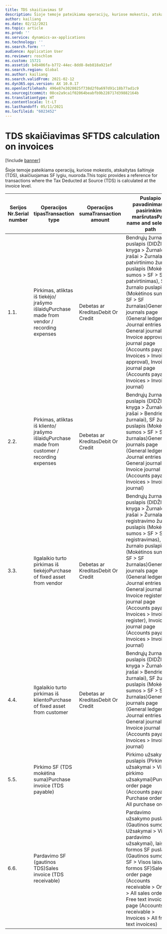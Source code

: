 ```yaml
---
title: TDS skaičiavimas SF
description: Šioje temoje pateikiama operacijų, kuriose mokestis, atskaitytas šaltinyje (TDS), skaičiuojamas SF lygiu, nuoroda.
author: kailiang
ms.date: 02/12/2021
ms.topic: article
ms.prod: ''
ms.service: dynamics-ax-applications
ms.technology: ''
ms.search.form: ''
audience: Application User
ms.reviewer: roschlom
ms.custom: 15721
ms.assetid: b4b406fa-b772-44ec-8dd8-8eb818a921ef
ms.search.region: Global
ms.author: kailiang
ms.search.validFrom: 2021-02-12
ms.dyn365.ops.version: AX 10.0.17
ms.openlocfilehash: 496e87e3028025f738d2f0a697d91c18b77ad1c9
ms.sourcegitcommit: 08ce2a9ca1f02064beabfb9b228717d39882164b
ms.translationtype: HT
ms.contentlocale: lt-LT
ms.lasthandoff: 05/11/2021
ms.locfileid: "6023452"
---
```

# <a name="tds-calculation-on-invoices"></a><span data-ttu-id="0d9ef-103">TDS skaičiavimas SF</span><span class="sxs-lookup"><span data-stu-id="0d9ef-103">TDS calculation on invoices</span></span>

[!include [banner](../includes/banner.md)]

<span data-ttu-id="0d9ef-104">Šioje temoje pateikiama operacijų, kuriose mokestis, atskaitytas šaltinyje (TDS), skaičiuojamas SF lygiu, nuoroda.</span><span class="sxs-lookup"><span data-stu-id="0d9ef-104">This topic provides a reference for transactions where the Tax Deducted at Source (TDS) is calculated at the invoice level.</span></span>

| <span data-ttu-id="0d9ef-105">Serijos Nr.</span><span class="sxs-lookup"><span data-stu-id="0d9ef-105">Serial number</span></span> | <span data-ttu-id="0d9ef-106">Operacijos tipas</span><span class="sxs-lookup"><span data-stu-id="0d9ef-106">Transaction type</span></span>                                 | <span data-ttu-id="0d9ef-107">Operacijos suma</span><span class="sxs-lookup"><span data-stu-id="0d9ef-107">Transaction amount</span></span> | <span data-ttu-id="0d9ef-108">Puslapio pavadinimas ir pasirinkimo maršrutas</span><span class="sxs-lookup"><span data-stu-id="0d9ef-108">Page name and selection path</span></span>                                 | <span data-ttu-id="0d9ef-109">Sąskaitos tipas ir kompensavimo sąskaitos tipas</span><span class="sxs-lookup"><span data-stu-id="0d9ef-109">Account type and offset account type</span></span>                         |
| ------------- | ------------------------------------------------ | ------------------ | ------------------------------------------------------------ | ------------------------------------------------------------ |
| <span data-ttu-id="0d9ef-110">1.</span><span class="sxs-lookup"><span data-stu-id="0d9ef-110">1.</span></span>            | <span data-ttu-id="0d9ef-111">Pirkimas, atliktas iš tiekėjo/įrašymo išlaidų</span><span class="sxs-lookup"><span data-stu-id="0d9ef-111">Purchase made from vendor / recording expenses</span></span>   | <span data-ttu-id="0d9ef-112">Debetas ar Kreditas</span><span class="sxs-lookup"><span data-stu-id="0d9ef-112">Debit  Or  Credit</span></span>  | <span data-ttu-id="0d9ef-113">Bendrųjų žurnalų puslapis (DIDŽIOJI knyga > Žurnalo įrašai > Žurnalai), SF patvirtinimo žurnalo puslapis (Mokėtinos sumos > SF > SF patvirtinimas), SF žurnalo puslapis (Mokėtinos sumos > SF > SF žurnalas)</span><span class="sxs-lookup"><span data-stu-id="0d9ef-113">General journals page (General ledger >  Journal entries > General journals), Invoice approval journal page (Accounts payable > Invoices > Invoice approval), Invoice journal page (Accounts payable >  Invoices > Invoice journal)</span></span> | <span data-ttu-id="0d9ef-114">DK (Dr.) tiekėjas (Cr.).</span><span class="sxs-lookup"><span data-stu-id="0d9ef-114">Ledger (Dr.)  Vendor (Cr.).</span></span>  <span data-ttu-id="0d9ef-115">Išskaitomas mokestis skaičiuojamas tiekėjo ir DK kombinacijai tik tada, kai DK sąskaitos registravimo tipas yra **Pirkimas**  **grynaisiais pinigais**.</span><span class="sxs-lookup"><span data-stu-id="0d9ef-115">Withholding tax is calculated for the Vendor-Ledger  combination only when the Ledger account has the posting type **Purchase**  **cash**.</span></span> |
| <span data-ttu-id="0d9ef-116">2.</span><span class="sxs-lookup"><span data-stu-id="0d9ef-116">2.</span></span>            | <span data-ttu-id="0d9ef-117">Pirkimas, atliktas iš kliento/įrašymo išlaidų</span><span class="sxs-lookup"><span data-stu-id="0d9ef-117">Purchase made from customer / recording expenses</span></span> | <span data-ttu-id="0d9ef-118">Debetas ar Kreditas</span><span class="sxs-lookup"><span data-stu-id="0d9ef-118">Debit  Or  Credit</span></span>  | <span data-ttu-id="0d9ef-119">Bendrųjų žurnalų puslapis (DIDŽIOJI knyga > Žurnalo įrašai > Bendrieji žurnalai), SF žurnalo puslapis (Mokėtinos sumos > SF > SF žurnalas)</span><span class="sxs-lookup"><span data-stu-id="0d9ef-119">General journals page (General ledger >  Journal entries > General journals), Invoice journal page (Accounts payable >  Invoices > Invoice journal)</span></span> | <span data-ttu-id="0d9ef-120">DK (Dr.) Klientas (Cr.)</span><span class="sxs-lookup"><span data-stu-id="0d9ef-120">Ledger (Dr.)  Customer (Cr.)</span></span>                                 |
| <span data-ttu-id="0d9ef-121">3.</span><span class="sxs-lookup"><span data-stu-id="0d9ef-121">3.</span></span>            | <span data-ttu-id="0d9ef-122">Ilgalaikio turto pirkimas iš tiekėjo</span><span class="sxs-lookup"><span data-stu-id="0d9ef-122">Purchase of fixed asset from vendor</span></span>              | <span data-ttu-id="0d9ef-123">Debetas ar Kreditas</span><span class="sxs-lookup"><span data-stu-id="0d9ef-123">Debit  Or  Credit</span></span>  | <span data-ttu-id="0d9ef-124">Bendrųjų žurnalų puslapis (DIDŽIOJI knyga > Žurnalo įrašai > Žurnalai), SF registravimo žurnalo puslapis (Mokėtinos sumos > SF > SF registravimas), SF žurnalo puslapis (Mokėtinos sumos > SF > SF žurnalas)</span><span class="sxs-lookup"><span data-stu-id="0d9ef-124">General journals page (General ledger >  Journal entries > General journals), Invoice register journal page (Accounts payable > Invoices > Invoice register), Invoice journal page (Accounts payable >  Invoices > Invoice journal)</span></span> | <span data-ttu-id="0d9ef-125">Ilgalaikio turto (Dr.) tiekėjas (Cr.)</span><span class="sxs-lookup"><span data-stu-id="0d9ef-125">Fixed assets (Dr.)  Vendor (Cr.)</span></span>                             |
| <span data-ttu-id="0d9ef-126">4.</span><span class="sxs-lookup"><span data-stu-id="0d9ef-126">4.</span></span>            | <span data-ttu-id="0d9ef-127">Ilgalaikio turto pirkimas iš kliento</span><span class="sxs-lookup"><span data-stu-id="0d9ef-127">Purchase of fixed asset from customer</span></span>            | <span data-ttu-id="0d9ef-128">Debetas ar Kreditas</span><span class="sxs-lookup"><span data-stu-id="0d9ef-128">Debit  Or  Credit</span></span>  | <span data-ttu-id="0d9ef-129">Bendrųjų žurnalų puslapis (DIDŽIOJI knyga > Žurnalo įrašai > Bendrieji žurnalai), SF žurnalo puslapis (Mokėtinos sumos > SF > SF žurnalas)</span><span class="sxs-lookup"><span data-stu-id="0d9ef-129">General journals page (General ledger >  Journal entries > General journals), Invoice journal page (Accounts payable >  Invoices > Invoice journal)</span></span> | <span data-ttu-id="0d9ef-130">Ilgalaikio turto (Dr.) klientas (Cr.)</span><span class="sxs-lookup"><span data-stu-id="0d9ef-130">Fixed assets (Dr.)  Customer (Cr.)</span></span>                           |
| <span data-ttu-id="0d9ef-131">5.</span><span class="sxs-lookup"><span data-stu-id="0d9ef-131">5.</span></span>            | <span data-ttu-id="0d9ef-132">Pirkimo SF (TDS mokėtina suma)</span><span class="sxs-lookup"><span data-stu-id="0d9ef-132">Purchase invoice  (TDS payable)</span></span>                  |                    | <span data-ttu-id="0d9ef-133">Pirkimo užsakymo puslapis (Pirkimo užsakymai > Visi pirkimo užsakymai)</span><span class="sxs-lookup"><span data-stu-id="0d9ef-133">Purchase order page (Accounts payable > Purchase orders > All purchase orders)</span></span> |                                                              |
| <span data-ttu-id="0d9ef-134">6.</span><span class="sxs-lookup"><span data-stu-id="0d9ef-134">6.</span></span>            | <span data-ttu-id="0d9ef-135">Pardavimo SF (gautinos TDS)</span><span class="sxs-lookup"><span data-stu-id="0d9ef-135">Sales invoice  (TDS receivable)</span></span>                  |                    | <span data-ttu-id="0d9ef-136">Pardavimo užsakymo puslapis (Gautinos sumos > Užsakymai > Visi pardavimo užsakymai), laisvos formos SF puslapis (Gautinos sumos > SF > Visos laisvos formos SF)</span><span class="sxs-lookup"><span data-stu-id="0d9ef-136">Sales order page (Accounts receivable > Orders > All sales orders), Free text invoice page (Accounts receivable > Invoices > All free text invoices)</span></span> |                                                              |
